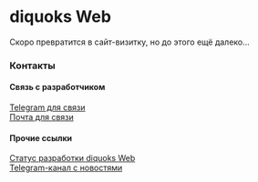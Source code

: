 # diquoks Web

Скоро превратится в сайт-визитку, но до этого ещё далеко...

### Контакты

#### Связь с разработчиком

[Telegram для связи](https://t.me/diquoks)\
[Почта для связи](mailto:diquoks@yandex.ru)

#### Прочие ссылки

[Статус разработки diquoks Web](https://www.icloud.com/notes/0c5flUnwNT7OljCh13DCbZRdw)\
[Telegram-канал с новостями](https://t.me/diquoks_channel)
